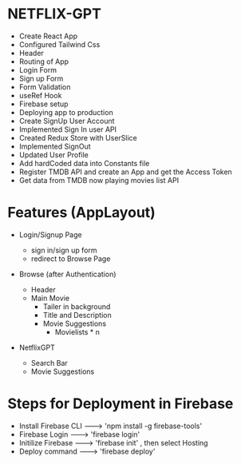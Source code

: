 # NETFLIX-GPT

- Create React App
- Configured Tailwind Css
- Header
- Routing of App
- Login Form
- Sign up Form
- Form Validation
- useRef Hook
- Firebase setup
- Deploying app to production
- Create SignUp User Account
- Implemented Sign In user API
- Created Redux Store with UserSlice
- Implemented SignOut
- Updated User Profile
- Add hardCoded data into Constants file
- Register TMDB API and create an App and get the Access Token
- Get data from TMDB now playing movies list API

# Features (AppLayout)

- Login/Signup Page

  - sign in/sign up form
  - redirect to Browse Page

- Browse (after Authentication)

  - Header
  - Main Movie
    - Tailer in background
    - Title and Description
    - Movie Suggestions
      - Movielists \* n

- NetflixGPT

  - Search Bar
  - Movie Suggestions

# Steps for Deployment in Firebase

- Install Firebase CLI ---> 'npm install -g firebase-tools'
- Firebase Login ---> 'firebase login'
- Initilize Firebase ---> 'firebase init' , then select Hosting
- Deploy command ---> 'firebase deploy'
